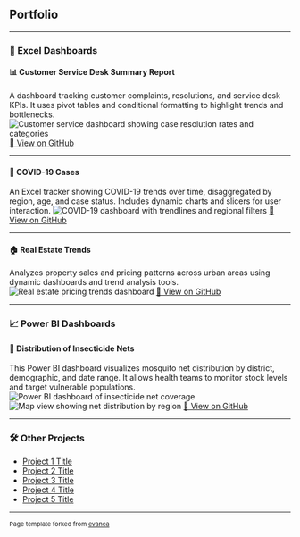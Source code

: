 ## Portfolio

---

### 🧾 Excel Dashboards

#### 📊 Customer Service Desk Summary Report  
A dashboard tracking customer complaints, resolutions, and service desk KPIs. It uses pivot tables and conditional formatting to highlight trends and bottlenecks.
<img class="portfolio-img" src="/assets/images/customer_service.png" srcset="/assets/images/customer_service.png 1x, /assets/images/customer_service@2x.png 2x" loading="lazy" alt="Customer service dashboard showing case resolution rates and categories"/>
<a href="https://github.com/korwa/Customer-Service-Desk-Summary-Report">📁 View on GitHub</a> 

---

#### 🦠 COVID-19 Cases  
An Excel tracker showing COVID-19 trends over time, disaggregated by region, age, and case status. Includes dynamic charts and slicers for user interaction.
<img class="portfolio-img" src="/assets/images/COVID_19.png" srcset="/assets/images/COVID_19.png 1x, /assets/images/COVID_19@2x.png 2x" loading="lazy" alt="COVID-19 dashboard with trendlines and regional filters"/>
<a href="https://github.com/korwa/COVID-19-Cases">📁 View on GitHub</a>  

---

#### 🏠 Real Estate Trends  
Analyzes property sales and pricing patterns across urban areas using dynamic dashboards and trend analysis tools.
<img class="portfolio-img" src="/assets/images/Screenshot 2024-03-19 220256.png" srcset="/assets/images/Screenshot 2024-03-19 220256.png 1x, /assets/images/Screenshot 2024-03-19 220256@2x.png 2x" loading="lazy" alt="Real estate pricing trends dashboard"/>
<a href="https://github.com/korwa/Real-Estate-Trends.xlsm">📁 View on GitHub</a> 

---

### 📈 Power BI Dashboards

#### 🦟 Distribution of Insecticide Nets  
This Power BI dashboard visualizes mosquito net distribution by district, demographic, and date range. It allows health teams to monitor stock levels and target vulnerable populations.
<img class="portfolio-img" src="/assets/images/Screenshot nets.png" srcset="/assets/images/Screenshot nets.png 1x, /assets/images/Screenshot nets@2x.png 2x" loading="lazy" alt="Power BI dashboard of insecticide net coverage"/>
<img class="portfolio-img" src="/assets/images/net 2.png" srcset="/assets/images/net 2.png 1x, /assets/images/net 2@2x.png 2x" loading="lazy" alt="Map view showing net distribution by region"/>
<a href="https://github.com/korwa/Distribution-of-Insecticide-Nets.xlsm">📁 View on GitHub</a> 

---

### 🛠️ Other Projects

- [Project 1 Title](http://example.com/)
- [Project 2 Title](http://example.com/)
- [Project 3 Title](http://example.com/)
- [Project 4 Title](http://example.com/)
- [Project 5 Title](http://example.com/)

---

<p style="font-size:11px">Page template forked from <a href="https://github.com/evanca/quick-portfolio">evanca</a></p>
